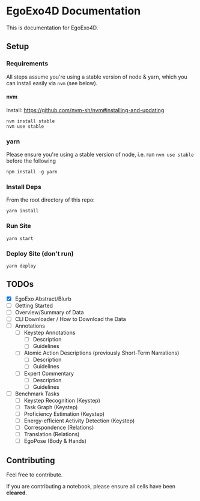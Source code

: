 # EgoExo4D Documentation

This is documentation for EgoExo4D.

## Setup

### Requirements

All steps assume you're using a stable version of node & yarn, which you can install easily via `nvm` (see below).

#### nvm

Install: https://github.com/nvm-sh/nvm#installing-and-updating

```
nvm install stable
nvm use stable
```

### yarn

Please ensure you're using a stable version of node, i.e. run `nvm use stable` before the following

```
npm install -g yarn
```

### Install Deps

From the root directory of this repo:

```
yarn install
```

### Run Site

```
yarn start
```

### Deploy Site (don't run)

```
yarn deploy
```


## TODOs

- [x] EgoExo Abstract/Blurb
- [ ] Getting Started
- [ ] Overview/Summary of Data
- [ ] CLI Downloader / How to Download the Data
- [ ] Annotations
    - [ ] Keystep Annotations
        - [ ] Description
        - [ ] Guidelines
    - [ ] Atomic Action Descriptions (previously Short-Term Narrations)
        - [ ] Description
        - [ ] Guidelines
    - [ ] Expert Commentary
        - [ ] Description
        - [ ] Guidelines
- [ ] Benchmark Tasks
    - [ ] Keystep Recognition (Keystep)
    - [ ] Task Graph (Keystep)
    - [ ] Proficiency Estimation (Keystep)
    - [ ] Energy-efficient Activity Detection (Keystep)
    - [ ] Correspondence (Relations)
    - [ ] Translation (Relations)
    - [ ] EgoPose (Body & Hands)

## Contributing

Feel free to contribute. 

If you are contributing a notebook, please ensure all cells have been
**cleared**.
